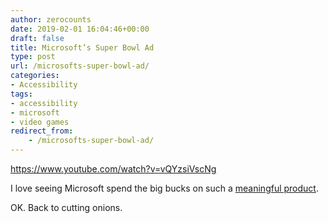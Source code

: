 ```yaml
---
author: zerocounts
date: 2019-02-01 16:04:46+00:00
draft: false
title: Microsoft’s Super Bowl Ad
type: post
url: /microsofts-super-bowl-ad/
categories:
- Accessibility
tags:
- accessibility
- microsoft
- video games
redirect_from:
    - /microsofts-super-bowl-ad/
---
```


https://www.youtube.com/watch?v=vQYzsiVscNg

I love seeing Microsoft spend the big bucks on such a [meaningful product](/2018/05/17/microsofts-xbox-adaptive-controller/).

OK. Back to cutting onions.